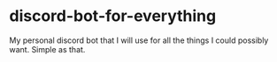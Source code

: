 # discord-bot-for-everything
My personal discord bot that I will use for all the things I could possibly want. Simple as that.
